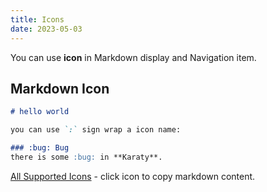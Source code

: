 ```yaml
---
title: Icons
date: 2023-05-03
---
```


You can use **icon** in Markdown display and Navigation item.

## Markdown Icon

```markdown
# hello world

you can use `:` sign wrap a icon name:

### :bug: Bug
there is some :bug: in **Karaty**.
```

[All Supported Icons](/icons) - click icon to copy markdown content.
